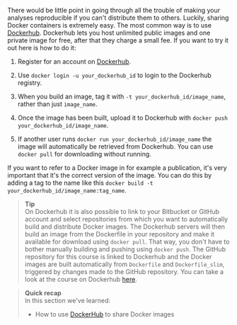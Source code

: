 There would be little point in going through all the trouble of making your
analyses reproducible if you can't distribute them to others. Luckily, sharing
Docker containers is extremely easy. The most common way is to use
[Dockerhub](https://hub.docker.com). Dockerhub lets you host unlimited public
images and one private image for free, after that they charge a small fee. If
you want to try it out here is how to do it:

1. Register for an account on [Dockerhub](https://hub.docker.com).

2. Use `docker login -u your_dockerhub_id` to login to the Dockerhub registry.

3. When you build an image, tag it with `-t your_dockerhub_id/image_name`,
   rather than just `image_name`.

4. Once the image has been built, upload it to Dockerhub with `docker push
   your_dockerhub_id/image_name`.

5. If another user runs `docker run your_dockerhub_id/image_name` the image
   will automatically be retrieved from Dockerhub. You can use `docker pull`
   for downloading without running.

If you want to refer to a Docker image in for example a publication, it's very
important that it's the correct version of the image. You can do this by adding
a tag to the name like this `docker build -t
your_dockerhub_id/image_name:tag_name`.

> **Tip** <br>
> On Dockerhub it is also possible to link to your Bitbucket or GitHub
> account and select repositories from which you want to automatically build
> and distribute Docker images. The Dockerhub servers will then build an
> image from the Dockerfile in your repository and make it available for
> download using `docker pull`. That way, you don't have to bother manually
> building and pushing using `docker push`. The GitHub repository for this
> course is linked to Dockerhub and the Docker images are built automatically
> from `Dockerfile` and `Dockerfile_slim`, triggered by changes made to the
> GitHub repository. You can take a look at the course on Dockerhub
> [here](https://hub.docker.com/r/nbisweden/workshop-reproducible-research).

> **Quick recap** <br>
> In this section we've learned:
>
> - How to use [DockerHub](https://hub.docker.com) to share Docker images
